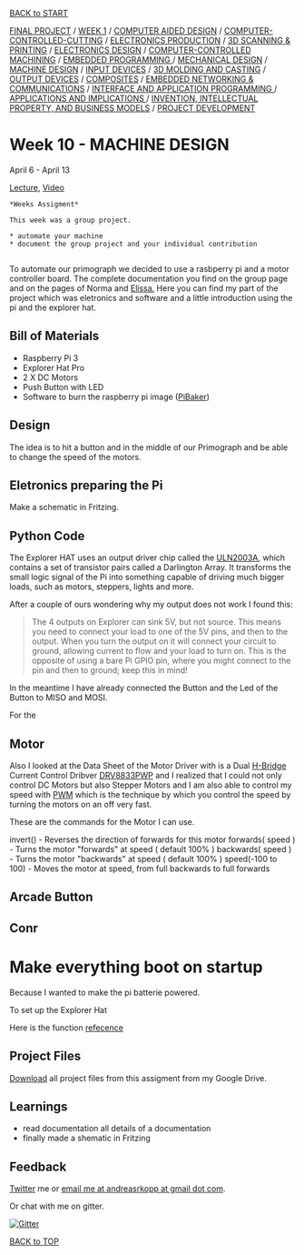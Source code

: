 [BACK to START](../)

[FINAL PROJECT](../final) / [WEEK 1](../week1) / [COMPUTER AIDED DESIGN](../week2) / [COMPUTER-CONTROLLED-CUTTING](../week3) / [ELECTRONICS PRODUCTION](../week4) / [3D SCANNING & PRINTING](../week5) / [ELECTRONICS DESIGN](../week6)  / [COMPUTER-CONTROLLED MACHINING](../week7) / [EMBEDDED PROGRAMMING ](../week8) / [MECHANICAL DESIGN](../week9) / [MACHINE DESIGN](../week10) / [INPUT DEVICES](../week11) / [3D MOLDING AND CASTING](../week12) / [OUTPUT DEVICES](../week13) / [COMPOSITES](../week14) / [EMBEDDED NETWORKING & COMMUNICATIONS](../week15) / [INTERFACE AND APPLICATION PROGRAMMING ](../week16) / [APPLICATIONS AND IMPLICATIONS ](../week17) / [INVENTION, INTELLECTUAL PROPERTY, AND BUSINESS MODELS](../week18) / [PROJECT DEVELOPMENT ](../week19)  


# Week 10 - MACHINE DESIGN

 April 6 - April 13

[Lecture](http://academy.cba.mit.edu/classes/machine_design/index.html), [Video](http://archive.fabacademy.org/archives/2016/master/videos/04-06/index.html)

~~~
*Weeks Assigment*

This week was a group project.

* automate your machine
* document the group project and your individual contribution


~~~

To automate our primograph we decided to use a rasbperry pi and a motor controller board. The complete documentation you find on the group page and on the pages of Norma and [Elissa.](http://archive.fabacademy.org/archives/2016/fablabbcn2016/students/79/) Here you can find my part of the project which was eletronics and software and a little introduction using the pi and the explorer hat.


## Bill of Materials


* Raspberry Pi 3
* Explorer Hat Pro
* 2 X DC Motors 
* Push Button with LED
* Software to burn the raspberry pi image ([PiBaker](http://www.tweaking4all.com/hardware/raspberry-pi/macosx-apple-pi-baker/))

## Design


The idea is to hit a button and in the middle of our Primograph and be able to change the speed of the motors. 


## Eletronics preparing the Pi

Make a schematic in Fritzing. 



## Python Code


The Explorer HAT uses an output driver chip called the [ULN2003A](http://www.st.com/web/en/resource/technical/document/datasheet/CD00001244.pdf), which contains a set of transistor pairs called a Darlington Array. It transforms the small logic signal of the Pi into something capable of driving much bigger loads, such as motors, steppers, lights and more.


After a couple of ours wondering why my output does not work I found this:

> The 4 outputs on Explorer can sink 5V, but not source. This means you need to connect your load to one of the 5V pins, and then to the output. When you turn the output on it will connect your circuit to ground, allowing current to flow and your load to turn on. This is the opposite of using a bare Pi GPIO pin, where you might connect to the pin and then to ground; keep this in mind!

In the meantime I have already connected the Button and the Led of the Button to MISO and MOSI. 

For the 



## Motor

Also I looked at the Data Sheet of the Motor Driver with is a Dual [H-Bridge](https://en.wikipedia.org/wiki/H_bridge) Current Control Dribver [DRV8833PWP](http://www.ti.com/lit/ds/symlink/drv8833.pdf) and I realized that I could not only control DC Motors but also Stepper Motors and I am also able to control my speed with [PWM](https://en.wikipedia.org/wiki/Pulse-width_modulation) which is the technique by which you control the speed by turning the motors on an off very fast. 


These are the commands for the Motor I can use. 

invert() - Reverses the direction of forwards for this motor
forwards( speed ) - Turns the motor "forwards" at speed ( default 100% )
backwards( speed ) - Turns the motor "backwards" at speed ( default 100% )
speed(-100 to 100) - Moves the motor at speed, from full backwards to full forwards


## Arcade Button





## Conr

# Make everything boot on startup

Because I wanted to make the pi batterie powered. 


To set up the Explorer Hat 

Here is the function [refecence](
https://github.com/pimoroni/explorer-hat/blob/master/documentation/Function-reference.md)

## Project Files

[Download](https://drive.google.com/file/d/0B3iYmii-HJ7TbEQ3NXBKNlZUTlk/view?usp=sharing) all project files from this assigment from my Google Drive.

## Learnings

* read documentation all details of a documentation 
* finally made a shematic in Fritzing

## Feedback

[Twitter](http://www.twitter.com/andreaskopp) me or [email me at andreasrkopp at gmail dot com](mailto:andreasrkopp@gmail.com).


Or chat with me on gitter.

[![Gitter](https://badges.gitter.im/ARKopp/fabacademy2016.svg)](https://gitter.im/ARKopp/fabacademy2016?utm_source=badge&utm_medium=badge&utm_campaign=pr-badge)


[BACK to TOP](../week10)